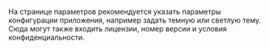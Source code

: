 ﻿На странице параметров рекомендуется указать параметры конфигурации приложения, например задать темную или светлую тему.  Сюда могут также входить лицензии, номер версии и условия конфиденциальности.
